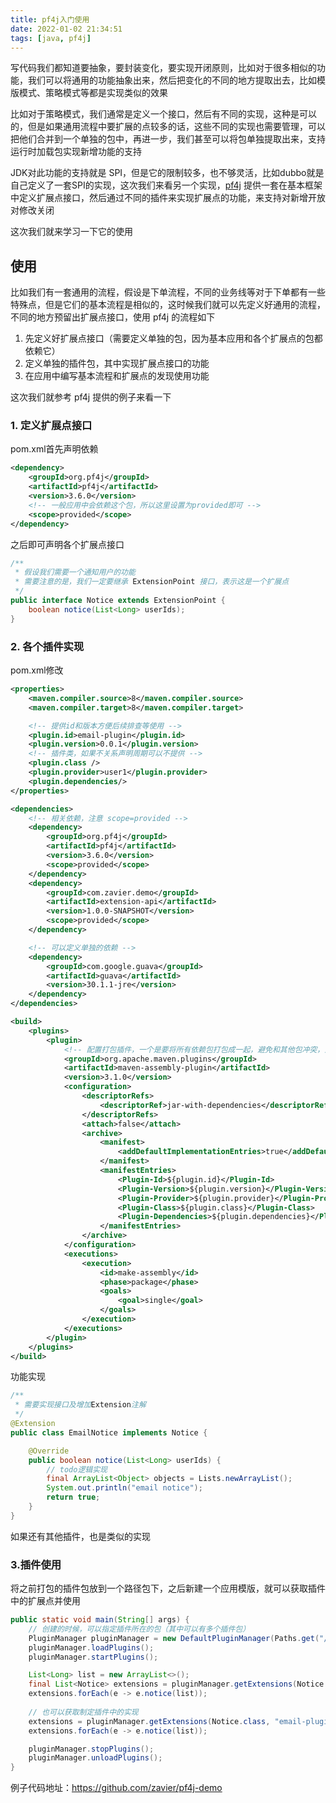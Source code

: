 ```yaml
---
title: pf4j入门使用
date: 2022-01-02 21:34:51
tags: [java, pf4j]
---
```


写代码我们都知道要抽象，要封装变化，要实现开闭原则，比如对于很多相似的功能，我们可以将通用的功能抽象出来，然后把变化的不同的地方提取出去，比如模版模式、策略模式等都是实现类似的效果

比如对于策略模式，我们通常是定义一个接口，然后有不同的实现，这种是可以的，但是如果通用流程中要扩展的点较多的话，这些不同的实现也需要管理，可以把他们合并到一个单独的包中，再进一步，我们甚至可以将包单独提取出来，支持运行时加载包实现新增功能的支持

JDK对此功能的支持就是 SPI，但是它的限制较多，也不够灵活，比如dubbo就是自己定义了一套SPI的实现，这次我们来看另一个实现，[pf4j](https://github.com/pf4j/pf4j) 提供一套在基本框架中定义扩展点接口，然后通过不同的插件来实现扩展点的功能，来支持对新增开放对修改关闭

这次我们就来学习一下它的使用

<!-- more -->

## 使用

比如我们有一套通用的流程，假设是下单流程，不同的业务线等对于下单都有一些特殊点，但是它们的基本流程是相似的，这时候我们就可以先定义好通用的流程，不同的地方预留出扩展点接口，使用 pf4j 的流程如下

1. 先定义好扩展点接口（需要定义单独的包，因为基本应用和各个扩展点的包都依赖它）
2. 定义单独的插件包，其中实现扩展点接口的功能
3. 在应用中编写基本流程和扩展点的发现使用功能

这次我们就参考 pf4j 提供的例子来看一下

### 1. 定义扩展点接口

pom.xml首先声明依赖

```xml
<dependency>
    <groupId>org.pf4j</groupId>
    <artifactId>pf4j</artifactId>
    <version>3.6.0</version>
    <!-- 一般应用中会依赖这个包，所以这里设置为provided即可 -->
    <scope>provided</scope>
</dependency>
```

之后即可声明各个扩展点接口

```java
/**
 * 假设我们需要一个通知用户的功能
 * 需要注意的是，我们一定要继承 ExtensionPoint 接口，表示这是一个扩展点
 */
public interface Notice extends ExtensionPoint {
    boolean notice(List<Long> userIds);
}
```

### 2. 各个插件实现

pom.xml修改

```xml
<properties>
    <maven.compiler.source>8</maven.compiler.source>
    <maven.compiler.target>8</maven.compiler.target>

    <!-- 提供id和版本方便后续排查等使用 -->
    <plugin.id>email-plugin</plugin.id>
    <plugin.version>0.0.1</plugin.version>
    <!-- 插件类，如果不关系声明周期可以不提供 -->
    <plugin.class />
    <plugin.provider>user1</plugin.provider>
    <plugin.dependencies/>
</properties>

<dependencies>
    <!-- 相关依赖，注意 scope=provided -->
    <dependency>
        <groupId>org.pf4j</groupId>
        <artifactId>pf4j</artifactId>
        <version>3.6.0</version>
        <scope>provided</scope>
    </dependency>
    <dependency>
        <groupId>com.zavier.demo</groupId>
        <artifactId>extension-api</artifactId>
        <version>1.0.0-SNAPSHOT</version>
        <scope>provided</scope>
    </dependency>

    <!-- 可以定义单独的依赖 -->
    <dependency>
        <groupId>com.google.guava</groupId>
        <artifactId>guava</artifactId>
        <version>30.1.1-jre</version>
    </dependency>
</dependencies>

<build>
    <plugins>
        <plugin>
            <!-- 配置打包插件，一个是要将所有依赖包打包成一起，避免和其他包冲突，第二是要将插件信息写入到manifest.mf -->
            <groupId>org.apache.maven.plugins</groupId>
            <artifactId>maven-assembly-plugin</artifactId>
            <version>3.1.0</version>
            <configuration>
                <descriptorRefs>
                    <descriptorRef>jar-with-dependencies</descriptorRef>
                </descriptorRefs>
                <attach>false</attach>
                <archive>
                    <manifest>
                        <addDefaultImplementationEntries>true</addDefaultImplementationEntries>
                    </manifest>
                    <manifestEntries>
                        <Plugin-Id>${plugin.id}</Plugin-Id>
                        <Plugin-Version>${plugin.version}</Plugin-Version>
                        <Plugin-Provider>${plugin.provider}</Plugin-Provider>
                        <Plugin-Class>${plugin.class}</Plugin-Class>
                        <Plugin-Dependencies>${plugin.dependencies}</Plugin-Dependencies>
                    </manifestEntries>
                </archive>
            </configuration>
            <executions>
                <execution>
                    <id>make-assembly</id>
                    <phase>package</phase>
                    <goals>
                        <goal>single</goal>
                    </goals>
                </execution>
            </executions>
        </plugin>
    </plugins>
</build>
```

功能实现

```java
/**
 * 需要实现接口及增加Extension注解
 */
@Extension
public class EmailNotice implements Notice {

    @Override
    public boolean notice(List<Long> userIds) {
        // todo逻辑实现
        final ArrayList<Object> objects = Lists.newArrayList();
        System.out.println("email notice");
        return true;
    }
}
```

如果还有其他插件，也是类似的实现

### 3.插件使用

将之前打包的插件包放到一个路径包下，之后新建一个应用模版，就可以获取插件中的扩展点并使用

```java
public static void main(String[] args) {
    // 创建的时候，可以指定插件所在的包（其中可以有多个插件包）
    PluginManager pluginManager = new DefaultPluginManager(Paths.get("/u/plugins"));
    pluginManager.loadPlugins();
    pluginManager.startPlugins();

    List<Long> list = new ArrayList<>();
    final List<Notice> extensions = pluginManager.getExtensions(Notice.class);
    extensions.forEach(e -> e.notice(list));
    
    // 也可以获取制定插件中的实现
    extensions = pluginManager.getExtensions(Notice.class, "email-plugin");
    extensions.forEach(e -> e.notice(list));

    pluginManager.stopPlugins();
    pluginManager.unloadPlugins();
}
```



例子代码地址：https://github.com/zavier/pf4j-demo


